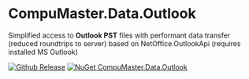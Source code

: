 # CompuMaster.Data.Outlook
Simplified access to **Outlook PST** files with performant data transfer (reduced roundtrips to server)
based on NetOffice.OutlookApi (requires installed MS Outlook)

[![Github Release](https://img.shields.io/github/release/CompuMasterGmbH/CompuMaster.Data.Outlook.svg?maxAge=2592000&label=GitHub%20Release)](https://github.com/CompuMasterGmbH/CompuMaster.Data.Outlook/releases) 
[![NuGet CompuMaster.Data.Outlook](https://img.shields.io/nuget/v/CompuMaster.Data.Outlook.svg?label=NuGet%20CM.Data.Outlook)](https://www.nuget.org/packages/CompuMaster.Data.Outlook/) 
